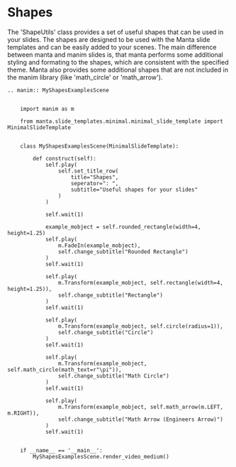 # Shapes

The 'ShapeUtils' class provides a set of useful shapes that can be used in your slides. 
The shapes are designed to be used with the Manta slide templates and can be easily added to your scenes.
The main difference between manta and manim slides is, that manta performs some additional styling and formating 
to the shapes, which are consistent with the specified theme.
Manta also provides some additional shapes that are not included in the manim library 
(like 'math_circle' or 'math_arrow').

```{eval-rst}
.. manim:: MyShapesExamplesScene

    
    import manim as m

    from manta.slide_templates.minimal.minimal_slide_template import MinimalSlideTemplate


    class MyShapesExamplesScene(MinimalSlideTemplate):

        def construct(self):
            self.play(
                self.set_title_row(
                    title="Shapes",
                    seperator=": ",
                    subtitle="Useful shapes for your slides"
                )
            )

            self.wait(1)

            example_mobject = self.rounded_rectangle(width=4, height=1.25)
            self.play(
                m.FadeIn(example_mobject),
                self.change_subtitle("Rounded Rectangle")
            )
            self.wait(1)

            self.play(
                m.Transform(example_mobject, self.rectangle(width=4, height=1.25)),
                self.change_subtitle("Rectangle")
            )
            self.wait(1)

            self.play(
                m.Transform(example_mobject, self.circle(radius=1)),
                self.change_subtitle("Circle")
            )
            self.wait(1)

            self.play(
                m.Transform(example_mobject, self.math_circle(math_text=r"\pi")),
                self.change_subtitle("Math Circle")
            )
            self.wait(1)

            self.play(
                m.Transform(example_mobject, self.math_arrow(m.LEFT, m.RIGHT)),
                self.change_subtitle("Math Arrow (Engineers Arrow)")
            )
            self.wait(1)


    if __name__ == '__main__':
        MyShapesExamplesScene.render_video_medium()

```